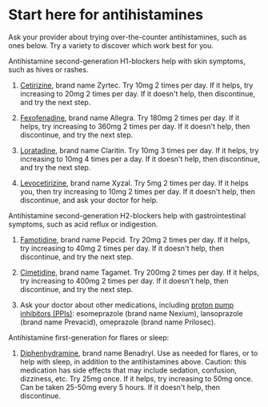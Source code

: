 # Start here for antihistamines

Ask your provider about trying over-the-counter antihistamines, such as ones below. Try a variety to discover which work best for you.

Antihistamine second-generation H1-blockers help with skin symptoms, such as hives or rashes.

1. [Cetirizine](../cetirizine/), brand name Zyrtec. Try 10mg 2 times per day. If it helps, try increasing to 20mg 2 times per day. If it doesn't help, then discontinue, and try the next step.

2. [Fexofenadine](../fexofenadine/), brand name Allegra. Try 180mg 2 times per day. If it helps, try increasing to 360mg 2 times per day. If it doesn't help, then discontinue, and try the next step.

3. [Loratadine](../loratadine/), brand name Claritin. Try 10mg 3 times per day. If it helps, try increasing to 10mg 4 times per a day. If it doesn't help, then discontinue, and try the next step.

4. [Levocetirizine](../levocetirizine/), brand name Xyzal. Try 5mg 2 times per day. If it helps you, then try increasing to 10mg 2 times per day. If it doesn't help, then discontinue, and ask your doctor for help.

Antihistamine second-generation H2-blockers help with gastrointestinal symptoms, such as acid reflux or indigestion.

1. [Famotidine](../famotidine/), brand name Pepcid. Try 20mg 2 times per day. If it helps, try increasing to 40mg 2 times per day. If it doesn't help, then discontinue, and try the next step.

2. [Cimetidine](../cimetidine/), brand name Tagamet. Try 200mg 2 times per day. If it helps, try increasing to 400mg 2 times per day. If it doesn't help, then discontinue, and try the next step.

3. Ask your doctor about other medications, including [proton pump inhibitors (PPIs)](../proton-pump-inhibitors/): esomeprazole (brand name Nexium), lansoprazole (brand name Prevacid), omeprazole (brand name Prilosec).

Antihistamine first-generation for flares or sleep:

1. [Diphenhydramine](../diphenhydramine/), brand name Benadryl. Use as needed for flares, or to help with sleep, in addition to the antihistamines above. Caution: this medication has side effects that may include sedation, confusion, dizziness, etc. Try 25mg once. If it helps, try increasing to 50mg once. Can be taken 25-50mg every 5 hours. If it doesn't help, then discontinue. 
